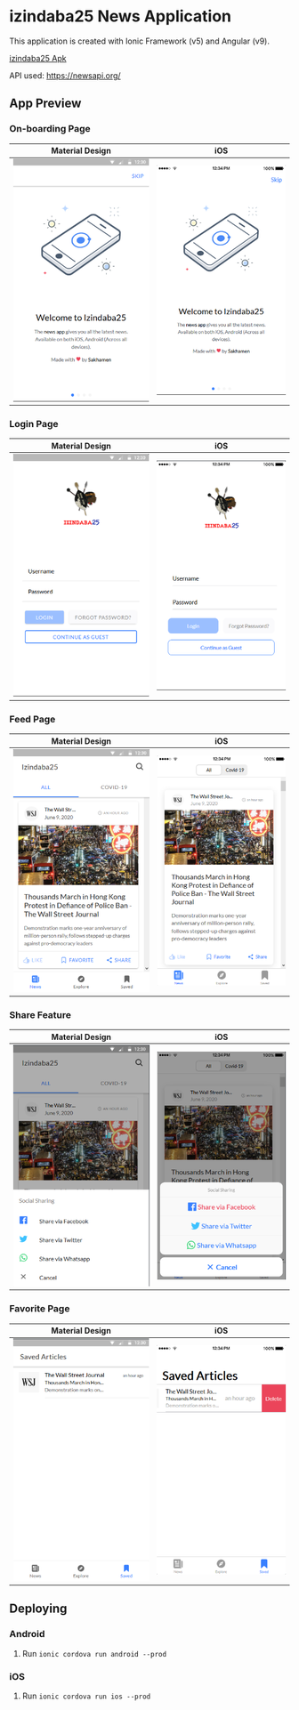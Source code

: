 # izindaba25 News Application

This application is created with Ionic Framework (v5) and Angular (v9).

[izindaba25 Apk](https://www.dropbox.com/s/wnffocuw5zpyzfl/Izindaba25.apk?dl=0)

API used: https://newsapi.org/

## App Preview


### On-boarding Page

| Material Design  | iOS  |
| -----------------| -----|
| ![Android Menu](/resources/screenshots/android-welcome.png) | ![iOS Menu](/resources/screenshots/ios-welcome.png) |

### Login Page

| Material Design  | iOS  |
| -----------------| -----|
| ![Android Menu](/resources/screenshots/android-login.png) | ![iOS Menu](/resources/screenshots/ios-login.png) |

### Feed Page

| Material Design  | iOS  |
| -----------------| -----|
| ![Android Schedule](/resources/screenshots/android-feed.png) | ![iOS Schedule](/resources/screenshots/ios-feed.png) |

### Share Feature

| Material Design  | iOS  |
| -----------------| -----|
| ![Android Schedule](/resources/screenshots/android-share.png) | ![iOS Schedule](/resources/screenshots/ios-share.png) |

### Favorite Page

| Material Design  | iOS  |
| -----------------| -----|
| ![Android Speakers](/resources/screenshots/android-favorite.png) | ![iOS Speakers](/resources/screenshots/ios-favorite.png) |


## Deploying

### Android

1. Run `ionic cordova run android --prod`

### iOS

1. Run `ionic cordova run ios --prod`
